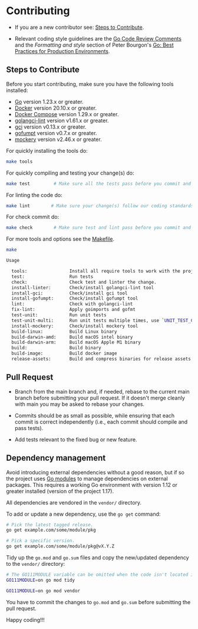 # Contributing

* If you are a new contributor see: [Steps to Contribute](#steps-to-contribute).

* Relevant coding style guidelines are the [Go Code Review
  Comments](https://code.google.com/p/go-wiki/wiki/CodeReviewComments)
  and the _Formatting and style_ section of Peter Bourgon's [Go: Best
  Practices for Production
  Environments](https://peter.bourgon.org/go-in-production/#formatting-and-style).


## Steps to Contribute

Before you start contributing, make sure you have the following tools installed:

* [Go](https://golang.org/dl/) version 1.23.x or greater.
* [Docker](https://docs.docker.com/get-docker/) version 20.10.x or greater.
* [Docker Compose](https://docs.docker.com/compose/install/) version 1.29.x or greater.
* [golangci-lint](https://github.com/golangci/golangci-lint/releases) version v1.61.x or greater.
* [gci](https://github.com/daixiang0/gci/releases) version v0.13.x or greater.
* [gofumpt](https://github.com/mvdan/gofumpt/releases) version v0.7.x or greater.
* [mockery](https://github.com/vektra/mockery/releases) version v2.46.x or greater.

For quickly installing the tools do:

```bash
make tools
```

For quickly compiling and testing your change(s) do:

```bash
make test         # Make sure all the tests pass before you commit and push :)
```

For linting the code do:

```bash
make lint        # Make sure your change(s) follow our coding standards.
```

For check commit do:

```bash
make check        # Make sure test and lint pass before you commit and push :)
```

For more tools and options see the [Makefile](Makefile).

```bash
make

Usage

  tools:                Install all require tools to work with the project
  test:                 Run tests
  check:                Check test and linter the change.
  install-linter:       Check/install golangci-lint tool
  install-gci:          Check/install gci tool
  install-gofumpt:      Check/install gofumpt tool
  lint:                 Check with golangci-lint
  fix-lint:             Apply goimports and gofmt
  test-unit:            Run unit tests
  test-unit-multi:      Run unit tests multiple times, use `UNIT_TEST_COUNT=10 make test-unit-multi` to control count
  install-mockery:      Check/install mockery tool
  build-linux:          Build Linux binary
  build-darwin-amd:     Build macOS intel binary
  build-darwin-arm:     Build macOS Apple M1 binary
  build:                Build binary
  build-image:          Build docker image
  release-assets:       Build and compress binaries for release assets.
```


## Pull Request

* Branch from the main branch and, if needed, rebase to the current main branch before submitting your pull request. If it doesn't merge cleanly with main you may be asked to rebase your changes.

* Commits should be as small as possible, while ensuring that each commit is correct independently (i.e., each commit should compile and pass tests).

* Add tests relevant to the fixed bug or new feature.

## Dependency management

Avoid introducing external dependencies without a good reason, but if so the project uses [Go modules](https://golang.org/cmd/go/#hdr-Modules__module_versions__and_more) to manage dependencies on external packages. This requires a working Go environment with version 1.12 or greater installed (version of the project 1.17).

All dependencies are vendored in the `vendor/` directory.

To add or update a new dependency, use the `go get` command:

```bash
# Pick the latest tagged release.
go get example.com/some/module/pkg

# Pick a specific version.
go get example.com/some/module/pkg@vX.Y.Z
```

Tidy up the `go.mod` and `go.sum` files and copy the new/updated dependency to the `vendor/` directory:


```bash
# The GO111MODULE variable can be omitted when the code isn't located in GOPATH.
GO111MODULE=on go mod tidy

GO111MODULE=on go mod vendor
```

You have to commit the changes to `go.mod` and `go.sum` before submitting the pull request.


Happy coding!!!